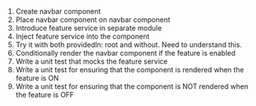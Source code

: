 1. Create navbar component
2. Place navbar component on navbar component
3. Introduce feature service in separate module
4. Inject feature service into the component
5. Try it with both providedIn: root and without. Need to understand this.
6. Conditionally render the navbar component if the feature is enabled
7. Write a unit test that mocks the feature service
8. Write a unit test for ensuring that the component is rendered when the feature is ON
9. Write a unit test for ensuring that the component is NOT rendered when the feature is OFF
